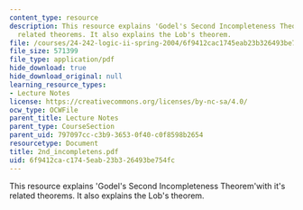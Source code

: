 ```yaml
---
content_type: resource
description: This resource explains 'Godel's Second Incompleteness Theorem'with it's
  related theorems. It also explains the Lob's theorem.
file: /courses/24-242-logic-ii-spring-2004/6f9412cac1745eab23b326493be754fc_2nd_incompletens.pdf
file_size: 571399
file_type: application/pdf
hide_download: true
hide_download_original: null
learning_resource_types:
- Lecture Notes
license: https://creativecommons.org/licenses/by-nc-sa/4.0/
ocw_type: OCWFile
parent_title: Lecture Notes
parent_type: CourseSection
parent_uid: 797097cc-c3b9-3653-0f40-c0f8598b2654
resourcetype: Document
title: 2nd_incompletens.pdf
uid: 6f9412ca-c174-5eab-23b3-26493be754fc
---
```

This resource explains 'Godel's Second Incompleteness Theorem'with it's related theorems. It also explains the Lob's theorem.